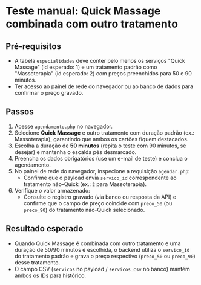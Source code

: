 # Teste manual: Quick Massage combinada com outro tratamento

## Pré-requisitos
- A tabela `especialidades` deve conter pelo menos os serviços "Quick Massage" (id esperado: 1) e um tratamento padrão como "Massoterapia" (id esperado: 2) com preços preenchidos para 50 e 90 minutos.
- Ter acesso ao painel de rede do navegador ou ao banco de dados para confirmar o preço gravado.

## Passos
1. Acesse `agendamento.php` no navegador.
2. Selecione **Quick Massage** e outro tratamento com duração padrão (ex.: Massoterapia), garantindo que ambos os cartões fiquem destacados.
3. Escolha a duração de **50 minutos** (repita o teste com 90 minutos, se desejar) e mantenha o escalda pés desmarcado.
4. Preencha os dados obrigatórios (use um e-mail de teste) e conclua o agendamento.
5. No painel de rede do navegador, inspecione a requisição `agendar.php`:
   - Confirme que o payload envia `servico_id` correspondente ao tratamento não-Quick (ex.: `2` para Massoterapia).
6. Verifique o valor armazenado:
   - Consulte o registro gravado (via banco ou resposta da API) e confirme que o campo de preço coincide com `preco_50` (ou `preco_90`) do tratamento não-Quick selecionado.

## Resultado esperado
- Quando Quick Massage é combinada com outro tratamento e uma duração de 50/90 minutos é escolhida, o backend utiliza o `servico_id` do tratamento padrão e grava o preço respectivo (`preco_50` ou `preco_90`) desse tratamento.
- O campo CSV (`servicos` no payload / `servicos_csv` no banco) mantém ambos os IDs para histórico.
